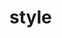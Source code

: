 <!-- generated by markdown-notes-tree -->

# style

<!-- optional markdown-notes-tree directory description starts here -->

<!-- optional markdown-notes-tree directory description ends here -->


